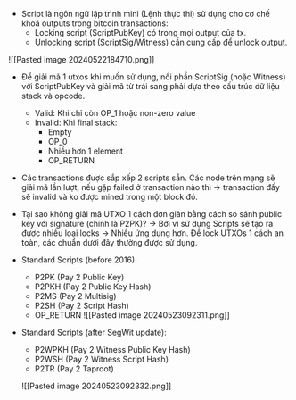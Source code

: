 
- Script là ngôn ngữ lập trình mini (Lệnh thực thi) sử dụng cho cơ chế khoá outputs trong bitcoin transactions:
	- Locking script (ScriptPubKey) có trong mọi output của tx.
	- Unlocking script (ScriptSig/Witness) cần cung cấp để unlock output.

![[Pasted image 20240522184710.png]]

- Để giải mã 1 utxos khi muốn sử dụng, nối phần ScriptSig (hoặc Witness) với ScriptPubKey và giải mã từ trái sang phải dựa theo cấu trúc dữ liệu stack và opcode.
	- Valid: Khi chỉ còn OP_1 hoặc non-zero value
	- Invalid: Khi final stack:
		- Empty
		- OP_0
		- Nhiều hơn 1 element
		- OP_RETURN

- Các transactions được sắp xếp 2 scripts sẵn. Các node trên mạng sẽ giải mã lần lượt, nếu gặp failed ở transaction nào thì -> transaction đấy sẽ invalid và ko được mined trong một block đó.

- Tại sao không giải mã UTXO 1 cách đơn giản bằng cách so sánh public key với signature (chính là P2PK)? -> Bởi vì sử dụng Scripts sẽ tạo ra được nhiều loại locks -> Nhiều ứng dụng hơn. Để lock UTXOs 1 cách an toàn, các chuẩn dưới đây thường được sử dụng.

- Standard Scripts (before 2016):
	- P2PK (Pay 2 Public Key)
	- P2PKH (Pay 2 Public Key Hash)
	- P2MS (Pay 2 Multisig)
	- P2SH (Pay 2 Script Hash)
	- OP_RETURN
	![[Pasted image 20240523092311.png]]
- Standard Scripts (after SegWit update):
	- P2WPKH (Pay 2 Witness Public Key Hash)
	- P2WSH (Pay 2 Witness Script Hash)
	- P2TR (Pay 2 Taproot)

	![[Pasted image 20240523092332.png]]